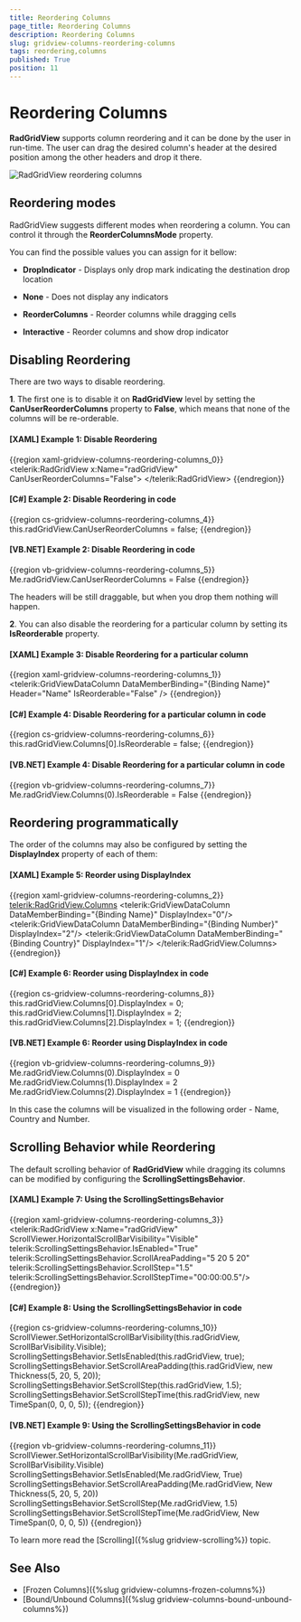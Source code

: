 ```yaml
---
title: Reordering Columns
page_title: Reordering Columns
description: Reordering Columns
slug: gridview-columns-reordering-columns
tags: reordering,columns
published: True
position: 11
---
```


# Reordering Columns

__RadGridView__ supports column reordering and it can be done by the user in run-time. The user can drag the desired column's header at the desired position among the other headers and drop it there.

![RadGridView reordering columns](images/RadGridView_ReorderingColumns_1.png)

## Reordering modes 

RadGridView suggests different modes when reordering a column. You can control it through the __ReorderColumnsMode__ property.
        
You can find the possible values you can assign for it bellow:
        
* __DropIndicator__ - Displays only drop mark indicating the destination drop location
            
* __None__ - Does not display any indicators
            
* __ReorderColumns__ - Reorder columns while dragging cells
            
* __Interactive__ - Reorder columns and show drop indicator
            
## Disabling Reordering

There are two ways to disable reordering. 

**1**. The first one is to disable it on __RadGridView__ level by setting the __CanUserReorderColumns__ property to __False__, which means that none of the columns will be re-orderable.

#### __[XAML] Example 1: Disable Reordering__

{{region xaml-gridview-columns-reordering-columns_0}}
	<telerik:RadGridView x:Name="radGridView"
	                 CanUserReorderColumns="False">
	    <!-- ... -->
	</telerik:RadGridView>
{{endregion}}

#### __[C#] Example 2: Disable Reordering in code__

{{region cs-gridview-columns-reordering-columns_4}}
	this.radGridView.CanUserReorderColumns = false;
{{endregion}}

#### __[VB.NET] Example 2: Disable Reordering in code__

{{region vb-gridview-columns-reordering-columns_5}}
	Me.radGridView.CanUserReorderColumns = False
{{endregion}}

The headers will be still draggable, but when you drop them nothing will happen.

**2**. You can also disable the reordering for a particular column by setting its __IsReorderable__ property.

#### __[XAML] Example 3: Disable Reordering for a particular column__

{{region xaml-gridview-columns-reordering-columns_1}}
	<telerik:GridViewDataColumn DataMemberBinding="{Binding Name}"
	                Header="Name"
	                IsReorderable="False" />
{{endregion}}

#### __[C#] Example 4: Disable Reordering for a particular column in code__
{{region cs-gridview-columns-reordering-columns_6}}
	this.radGridView.Columns[0].IsReorderable = false;
{{endregion}}

#### __[VB.NET] Example 4: Disable Reordering for a particular column in code__
{{region vb-gridview-columns-reordering-columns_7}}
	Me.radGridView.Columns(0).IsReorderable = False
{{endregion}}

## Reordering programmatically 

The order of the columns may also be configured by setting the __DisplayIndex__ property of each of them:

#### __[XAML] Example 5: Reorder using DisplayIndex__
{{region xaml-gridview-columns-reordering-columns_2}}
	<telerik:RadGridView.Columns>
	    <telerik:GridViewDataColumn DataMemberBinding="{Binding Name}" DisplayIndex="0"/>
	    <telerik:GridViewDataColumn DataMemberBinding="{Binding Number}" DisplayIndex="2"/>
	    <telerik:GridViewDataColumn DataMemberBinding="{Binding Country}" DisplayIndex="1"/>
	</telerik:RadGridView.Columns>
{{endregion}}

#### __[C#] Example 6: Reorder using DisplayIndex in code__
{{region cs-gridview-columns-reordering-columns_8}}
	this.radGridView.Columns[0].DisplayIndex = 0;
	this.radGridView.Columns[1].DisplayIndex = 2;
	this.radGridView.Columns[2].DisplayIndex = 1;
{{endregion}}

#### __[VB.NET] Example 6: Reorder using DisplayIndex in code__
{{region vb-gridview-columns-reordering-columns_9}}
	Me.radGridView.Columns(0).DisplayIndex = 0
    Me.radGridView.Columns(1).DisplayIndex = 2
    Me.radGridView.Columns(2).DisplayIndex = 1
{{endregion}}

In this case the columns will be visualized in the following order - Name, Country and Number.

## Scrolling Behavior while Reordering

The default scrolling behavior of __RadGridView__ while dragging its columns can be modified by configuring the __ScrollingSettingsBehavior__.

#### __[XAML] Example 7: Using the ScrollingSettingsBehavior__
 {{region xaml-gridview-columns-reordering-columns_3}}
	<telerik:RadGridView x:Name="radGridView" 
                     ScrollViewer.HorizontalScrollBarVisibility="Visible"
                     telerik:ScrollingSettingsBehavior.IsEnabled="True"
                     telerik:ScrollingSettingsBehavior.ScrollAreaPadding="5 20 5 20"
                     telerik:ScrollingSettingsBehavior.ScrollStep="1.5"
                     telerik:ScrollingSettingsBehavior.ScrollStepTime="00:00:00.5"/>
{{endregion}}

#### __[C#] Example 8: Using the ScrollingSettingsBehavior in code__
 {{region cs-gridview-columns-reordering-columns_10}}
	ScrollViewer.SetHorizontalScrollBarVisibility(this.radGridView, ScrollBarVisibility.Visible);
	ScrollingSettingsBehavior.SetIsEnabled(this.radGridView, true);
	ScrollingSettingsBehavior.SetScrollAreaPadding(this.radGridView, new Thickness(5, 20, 5, 20));
	ScrollingSettingsBehavior.SetScrollStep(this.radGridView, 1.5);
	ScrollingSettingsBehavior.SetScrollStepTime(this.radGridView, new TimeSpan(0, 0, 0, 5));
{{endregion}}

#### __[VB.NET] Example 9: Using the ScrollingSettingsBehavior in code__
 {{region vb-gridview-columns-reordering-columns_11}}
	ScrollViewer.SetHorizontalScrollBarVisibility(Me.radGridView, ScrollBarVisibility.Visible)
    ScrollingSettingsBehavior.SetIsEnabled(Me.radGridView, True)
    ScrollingSettingsBehavior.SetScrollAreaPadding(Me.radGridView, New Thickness(5, 20, 5, 20))
    ScrollingSettingsBehavior.SetScrollStep(Me.radGridView, 1.5)
    ScrollingSettingsBehavior.SetScrollStepTime(Me.radGridView, New TimeSpan(0, 0, 0, 5))
{{endregion}}

To learn more read the [Scrolling]({%slug gridview-scrolling%}) topic.

## See Also
 * [Frozen Columns]({%slug gridview-columns-frozen-columns%})
 * [Bound/Unbound Columns]({%slug gridview-columns-bound-unbound-columns%})
